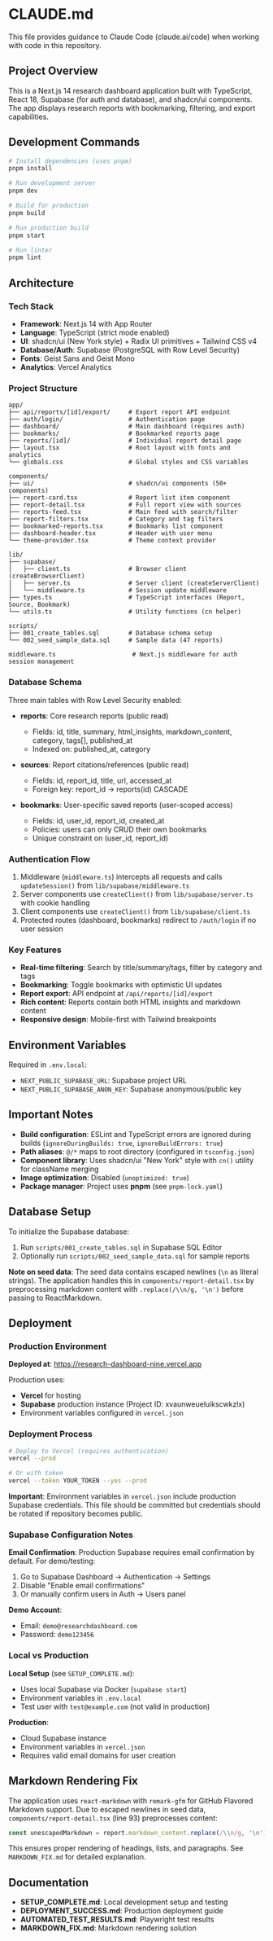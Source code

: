 # CLAUDE.md

This file provides guidance to Claude Code (claude.ai/code) when working with code in this repository.

## Project Overview

This is a Next.js 14 research dashboard application built with TypeScript, React 18, Supabase (for auth and database), and shadcn/ui components. The app displays research reports with bookmarking, filtering, and export capabilities.

## Development Commands

```bash
# Install dependencies (uses pnpm)
pnpm install

# Run development server
pnpm dev

# Build for production
pnpm build

# Run production build
pnpm start

# Run linter
pnpm lint
```

## Architecture

### Tech Stack
- **Framework**: Next.js 14 with App Router
- **Language**: TypeScript (strict mode enabled)
- **UI**: shadcn/ui (New York style) + Radix UI primitives + Tailwind CSS v4
- **Database/Auth**: Supabase (PostgreSQL with Row Level Security)
- **Fonts**: Geist Sans and Geist Mono
- **Analytics**: Vercel Analytics

### Project Structure

```
app/
├── api/reports/[id]/export/     # Export report API endpoint
├── auth/login/                  # Authentication page
├── dashboard/                   # Main dashboard (requires auth)
├── bookmarks/                   # Bookmarked reports page
├── reports/[id]/                # Individual report detail page
├── layout.tsx                   # Root layout with fonts and analytics
└── globals.css                  # Global styles and CSS variables

components/
├── ui/                          # shadcn/ui components (50+ components)
├── report-card.tsx              # Report list item component
├── report-detail.tsx            # Full report view with sources
├── reports-feed.tsx             # Main feed with search/filter
├── report-filters.tsx           # Category and tag filters
├── bookmarked-reports.tsx       # Bookmarks list component
├── dashboard-header.tsx         # Header with user menu
└── theme-provider.tsx           # Theme context provider

lib/
├── supabase/
│   ├── client.ts                # Browser client (createBrowserClient)
│   ├── server.ts                # Server client (createServerClient)
│   └── middleware.ts            # Session update middleware
├── types.ts                     # TypeScript interfaces (Report, Source, Bookmark)
└── utils.ts                     # Utility functions (cn helper)

scripts/
├── 001_create_tables.sql        # Database schema setup
└── 002_seed_sample_data.sql     # Sample data (47 reports)

middleware.ts                     # Next.js middleware for auth session management
```

### Database Schema

Three main tables with Row Level Security enabled:

- **reports**: Core research reports (public read)
  - Fields: id, title, summary, html_insights, markdown_content, category, tags[], published_at
  - Indexed on: published_at, category

- **sources**: Report citations/references (public read)
  - Fields: id, report_id, title, url, accessed_at
  - Foreign key: report_id → reports(id) CASCADE

- **bookmarks**: User-specific saved reports (user-scoped access)
  - Fields: id, user_id, report_id, created_at
  - Policies: users can only CRUD their own bookmarks
  - Unique constraint on (user_id, report_id)

### Authentication Flow

1. Middleware (`middleware.ts`) intercepts all requests and calls `updateSession()` from `lib/supabase/middleware.ts`
2. Server components use `createClient()` from `lib/supabase/server.ts` with cookie handling
3. Client components use `createClient()` from `lib/supabase/client.ts`
4. Protected routes (dashboard, bookmarks) redirect to `/auth/login` if no user session

### Key Features

- **Real-time filtering**: Search by title/summary/tags, filter by category and tags
- **Bookmarking**: Toggle bookmarks with optimistic UI updates
- **Report export**: API endpoint at `/api/reports/[id]/export`
- **Rich content**: Reports contain both HTML insights and markdown content
- **Responsive design**: Mobile-first with Tailwind breakpoints

## Environment Variables

Required in `.env.local`:
- `NEXT_PUBLIC_SUPABASE_URL`: Supabase project URL
- `NEXT_PUBLIC_SUPABASE_ANON_KEY`: Supabase anonymous/public key

## Important Notes

- **Build configuration**: ESLint and TypeScript errors are ignored during builds (`ignoreDuringBuilds: true`, `ignoreBuildErrors: true`)
- **Path aliases**: `@/*` maps to root directory (configured in `tsconfig.json`)
- **Component library**: Uses shadcn/ui "New York" style with `cn()` utility for className merging
- **Image optimization**: Disabled (`unoptimized: true`)
- **Package manager**: Project uses **pnpm** (see `pnpm-lock.yaml`)

## Database Setup

To initialize the Supabase database:
1. Run `scripts/001_create_tables.sql` in Supabase SQL Editor
2. Optionally run `scripts/002_seed_sample_data.sql` for sample reports

**Note on seed data**: The seed data contains escaped newlines (`\n` as literal strings). The application handles this in `components/report-detail.tsx` by preprocessing markdown content with `.replace(/\\n/g, '\n')` before passing to ReactMarkdown.

## Deployment

### Production Environment

**Deployed at**: https://research-dashboard-nine.vercel.app

Production uses:
- **Vercel** for hosting
- **Supabase** production instance (Project ID: xvaunweueluikscwkzlx)
- Environment variables configured in `vercel.json`

### Deployment Process

```bash
# Deploy to Vercel (requires authentication)
vercel --prod

# Or with token
vercel --token YOUR_TOKEN --yes --prod
```

**Important**: Environment variables in `vercel.json` include production Supabase credentials. This file should be committed but credentials should be rotated if repository becomes public.

### Supabase Configuration Notes

**Email Confirmation**: Production Supabase requires email confirmation by default. For demo/testing:
1. Go to Supabase Dashboard → Authentication → Settings
2. Disable "Enable email confirmations"
3. Or manually confirm users in Auth → Users panel

**Demo Account**:
- Email: `demo@researchdashboard.com`
- Password: `demo123456`

### Local vs Production

**Local Setup** (see `SETUP_COMPLETE.md`):
- Uses local Supabase via Docker (`supabase start`)
- Environment variables in `.env.local`
- Test user with `test@example.com` (not valid in production)

**Production**:
- Cloud Supabase instance
- Environment variables in `vercel.json`
- Requires valid email domains for user creation

## Markdown Rendering Fix

The application uses `react-markdown` with `remark-gfm` for GitHub Flavored Markdown support. Due to escaped newlines in seed data, `components/report-detail.tsx` (line 93) preprocesses content:

```typescript
const unescapedMarkdown = report.markdown_content.replace(/\\n/g, '\n')
```

This ensures proper rendering of headings, lists, and paragraphs. See `MARKDOWN_FIX.md` for detailed explanation.

## Documentation

- **SETUP_COMPLETE.md**: Local development setup and testing
- **DEPLOYMENT_SUCCESS.md**: Production deployment guide
- **AUTOMATED_TEST_RESULTS.md**: Playwright test results
- **MARKDOWN_FIX.md**: Markdown rendering solution
